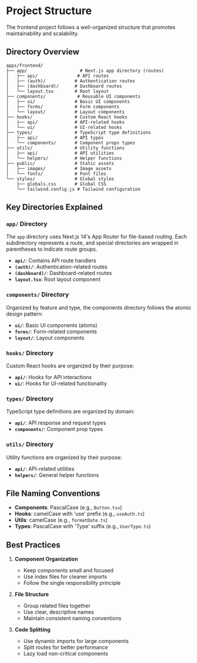 # Project Structure

The frontend project follows a well-organized structure that promotes maintainability and scalability.

## Directory Overview

```
apps/frontend/
├── app/                    # Next.js app directory (routes)
│   ├── api/               # API routes
│   ├── (auth)/           # Authentication routes
│   ├── (dashboard)/      # Dashboard routes
│   └── layout.tsx        # Root layout
├── components/            # Reusable UI components
│   ├── ui/               # Basic UI components
│   ├── forms/            # Form components
│   └── layout/           # Layout components
├── hooks/                # Custom React hooks
│   ├── api/              # API-related hooks
│   └── ui/               # UI-related hooks
├── types/                # TypeScript type definitions
│   ├── api/              # API types
│   └── components/       # Component props types
├── utils/                # Utility functions
│   ├── api/              # API utilities
│   └── helpers/          # Helper functions
├── public/               # Static assets
│   ├── images/           # Image assets
│   └── fonts/            # Font files
└── styles/               # Global styles
    ├── globals.css       # Global CSS
    └── tailwind.config.js # Tailwind configuration
```

## Key Directories Explained

### `app/` Directory
The `app` directory uses Next.js 14's App Router for file-based routing. Each subdirectory represents a route, and special directories are wrapped in parentheses to indicate route groups.

- **`api/`**: Contains API route handlers
- **`(auth)/`**: Authentication-related routes
- **`(dashboard)/`**: Dashboard-related routes
- **`layout.tsx`**: Root layout component

### `components/` Directory
Organized by feature and type, the components directory follows the atomic design pattern:

- **`ui/`**: Basic UI components (atoms)
- **`forms/`**: Form-related components
- **`layout/`**: Layout components

### `hooks/` Directory
Custom React hooks are organized by their purpose:

- **`api/`**: Hooks for API interactions
- **`ui/`**: Hooks for UI-related functionality

### `types/` Directory
TypeScript type definitions are organized by domain:

- **`api/`**: API response and request types
- **`components/`**: Component prop types

### `utils/` Directory
Utility functions are organized by their purpose:

- **`api/`**: API-related utilities
- **`helpers/`**: General helper functions

## File Naming Conventions

- **Components**: PascalCase (e.g., `Button.tsx`)
- **Hooks**: camelCase with 'use' prefix (e.g., `useAuth.ts`)
- **Utils**: camelCase (e.g., `formatDate.ts`)
- **Types**: PascalCase with 'Type' suffix (e.g., `UserType.ts`)

## Best Practices

1. **Component Organization**
   - Keep components small and focused
   - Use index files for cleaner imports
   - Follow the single responsibility principle

2. **File Structure**
   - Group related files together
   - Use clear, descriptive names
   - Maintain consistent naming conventions

3. **Code Splitting**
   - Use dynamic imports for large components
   - Split routes for better performance
   - Lazy load non-critical components 